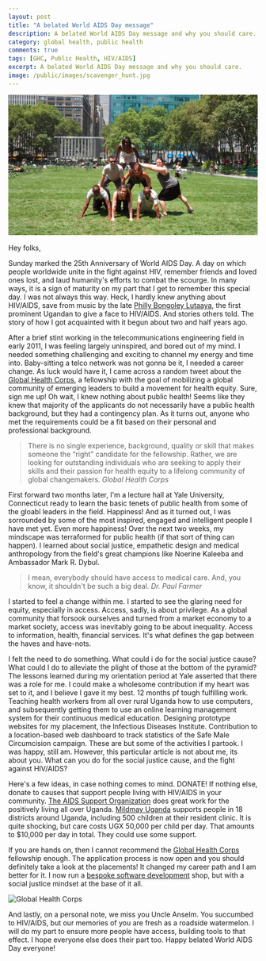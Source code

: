 ```yaml
---
layout: post
title: "A belated World AIDS Day message"
description: A belated World AIDS Day message and why you should care.
category: global health, public health
comments: true
tags: [GHC, Public Health, HIV/AIDS]
excerpt: A belated World AIDS Day message and why you should care. 
image: /public/images/scavenger_hunt.jpg
---
```

![Global Health Corps](/public/images/scavenger_hunt.jpg)

Hey folks,

Sunday marked the 25th Anniversary of World AIDS Day. A day on which people worldwide unite in the fight against HIV, remember friends and loved ones lost, and laud humanity's efforts to combat the scourge. In many ways, it is a sign of maturity on my part that I get to remember this special day. I was not always this way. Heck, I hardly knew anything about HIV/AIDS, save from music by the late <a href="http://en.wikipedia.org/wiki/Philly_Lutaaya" target="_blank">Philly Bongoley Lutaaya</a>, the first prominent Ugandan to give a face to HIV/AIDS. And stories others told. The story of how I got acquainted with it begun about two and half years ago.

After a brief stint working in the telecommunications engineering field in early 2011, I was feeling largely uninspired, and bored out of my mind. I needed something challenging and exciting to channel my energy and time into. Baby-sitting a telco network was not gonna be it, I needed a career change. As luck would have it, I came across a random tweet about the <a href="http://ghcorps.org/fellows/apply/" target="_blank">Global Health Corps</a>, a fellowship with the goal of mobilizing a global community of emerging leaders to build a movement for health equity. Sure, sign me up! Oh wait, I knew nothing about public health! Seems like they knew that majority of the applicants do not necessarily have a public health background, but they had a contingency plan. As it turns out, anyone who met the requirements could be a fit based on their personal and professional background.

<blockquote>There is no single experience, background, quality or skill that makes someone the “right” candidate for the fellowship. Rather, we are looking for outstanding individuals who are seeking to apply their skills and their passion for health equity to a lifelong community of global changemakers. <cite>Global Health Corps</cite></blockquote>

First forward two months later, I'm a lecture hall at Yale University, Connecticut ready to learn the basic tenets of public health from some of the gloabl leaders in the field. Happiness! And as it turned out, I was sorrounded by some of the most inspired, engaged and intelligent people I have met yet. Even more happiness! Over the next two weeks, my mindscape was terraformed for public health (if that sort of thing can happen). I learned about social justice, empathetic design and medical anthropology from the field's great champions like Noerine Kaleeba and Ambassador Mark R. Dybul.

<blockquote>I mean, everybody should have access to medical care. And, you know, it shouldn't be such a big deal. <cite>Dr. Paul Farmer</cite></blockquote>

I started to feel a change within me. I started to see the glaring need for equity, especially in access. Access, sadly, is about privilege. As a global community that forsook ourselves and turned from a market economy to a market society, access was inevitably going to be about inequality. Access to information, health, financial services. It's what defines the gap between the haves and have-nots.

I felt the need to do something. What could i do for the social justice cause? What could I do to alleviate the plight of those at the bottom of the pyramid? The lessons learned during my orientation period at Yale asserted that there was a role for me. I could make a wholesome contribution if my heart was set to it, and I believe I gave it my best. 12 months pf tough fulfilling work. Teaching health workers from all over rural Uganda how to use computers, and subsequently getting them to use an online learning management system for their continuous medical education. Designing prototype websites for my placement, the Infectious Diseases Institute. Contribution to a location-based web dashboard to track statistics of the Safe Male Circumcision campaign. These are but some of the activities I partook. I was happy, still am. However, this particular article is not about me, its about you. What can you do for the social justice cause, and the fight against HIV/AIDS?

Here's a few ideas, in case nothing comes to mind. DONATE! If nothing else, donate to causes that support people living with HIV/AIDS in your community. <a href="http://www.tasouganda.org/" target="_blank">The AIDS Support Organization</a> does great work for the positively living all over Uganda. <a href="http://www.mildmay.org/overseas/uganda/#uganda-charity" target="_blank">Mildmay Uganda</a> supports people in 18 districts around Uganda, including 500 children at their resident clinic. It is quite shocking, but care costs UGX 50,000 per child per day. That amounts to $10,000 per day in total. They could use some support.

If you are hands on, then I cannot recommend the <a href="http://ghcorps.org/fellows/apply/" target="_blank">Global Health Corps</a> fellowship enough. The application process is now open and you should definitely take a look at the placements! It changed my career path and I am better for it. I now run a <a href="http://sparkpl.ug" target="_blank">bespoke software development</a> shop, but with a social justice mindset at the base of it all.

![Global Health Corps](http://ghcorps.org/wp-content/uploads//2012/03/GHC-Website_Photos_WhyWereHere.jpg)

And lastly, on a personal note, we miss you Uncle Anselm. You succumbed to HIV/AIDS, but our memories of you are fresh as a roadside watermelon. I will do my part to ensure more people have access, building tools to that effect. I hope everyone else does their part too. Happy belated World AIDS Day everyone!
